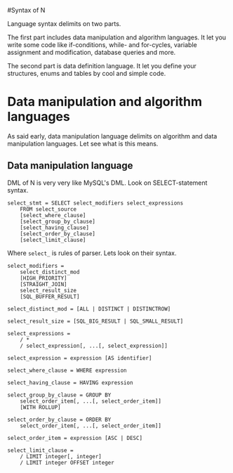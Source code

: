 #Syntax of N

Language syntax delimits on two parts.

The first part includes data manipulation and algorithm languages.
It let you write some code like if-conditions, while- and for-cycles,
variable assignment and modification, database queries and more.  

The second part is data definition language. It let you define your structures,
enums and tables by cool and simple code.

# Data manipulation and algorithm languages

As said early, data manipulation language delimits on algorithm and data manipulation languages.
Let see what is this means.

## Data manipulation language

DML of N is very very like MySQL's DML. Look on SELECT-statement syntax.

```
select_stmt = SELECT select_modifiers select_expressions
    FROM select_source
    [select_where_clause]
    [select_group_by_clause]
    [select_having_clause]
    [select_order_by_clause]
    [select_limit_clause]
```

Where `select_` is rules of parser. Lets look on their syntax. 

```
select_modifiers =
    select_distinct_mod
    [HIGH_PRIORITY]
    [STRAIGHT_JOIN]
    select_result_size
    [SQL_BUFFER_RESULT]

select_distinct_mod = [ALL | DISTINCT | DISTINCTROW]

select_result_size = [SQL_BIG_RESULT | SQL_SMALL_RESULT]

select_expressions =
    / *
    / select_expression[, ...[, select_expression]]

select_expression = expression [AS identifier]

select_where_clause = WHERE expression

select_having_clause = HAVING expression

select_group_by_clause = GROUP BY
    select_order_item[, ...[, select_order_item]]
    [WITH ROLLUP]

select_order_by_clause = ORDER BY
    select_order_item[, ...[, select_order_item]]

select_order_item = expression [ASC | DESC]

select_limit_clause =
    / LIMIT integer[, integer]
    / LIMIT integer OFFSET integer
```
